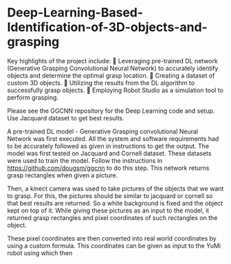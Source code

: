 # Deep-Learning-Based-Identification-of-3D-objects-and-grasping
Key highlights of the project include:
🔸 Leveraging pre-trained DL network (Generative Grasping Convolutional Neural Network) to accurately identify objects and determine the optimal grasp location.
🔸 Creating a dataset of custom 3D objects.
🔸 Utilizing the results from the DL algorithm to successfully grasp objects.
🔸 Employing Robot Studio as a simulation tool to perform grasping.

Please see the GGCNN repository for the Deep Learning code and setup. Use Jacquard dataset to get best results.

A pre-trained DL model - Generative Grasping convolutional Neural Network was first executed. All the system and software requirements had to be accurately followed as given in instructions to get the output. The model was first tested on Jacquard and Cornell dataset. These datasets were used to train the model.
Follow the instructions in https://github.com/dougsm/ggcnn to do this step.
This network returns grasp rectangles when given a picture.

Then, a kinect camera was used to take pictures of the objects that we want to grasp. For this, the pictures should be similar to jacquard or cornell so that best results are returned. So a white background is fixed and the object kept on top of it. While giving these pictures as an input to the model, it returned grasp rectangles and pixel coordinates of such rectangles on the object.

These pixel coordinates are then converted into real world coordinates by using a custom formula. This coordinates can be given as input to the YuMi robot using which then
